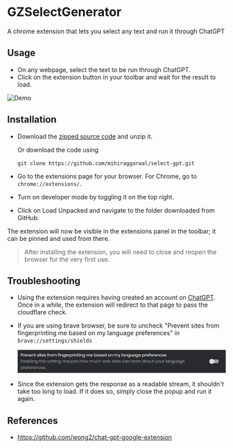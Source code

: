 # GZSelectGenerator

A chrome extension that lets you select any text and run it through ChatGPT

## Usage

- On any webpage, select the text to be run through ChatGPT.
- Click on the extension button in your toolbar and wait for the result to load.

![Demo](./assets/gifs/demo.gif)

## Installation

- Download the [zipped source code](https://github.com/mihiraggarwal/select-gpt/archive/refs/heads/main.zip) and unzip it.

  Or download the code using

  ```
  git clone https://github.com/mihiraggarwal/select-gpt.git
  ```

- Go to the extensions page for your browser. For Chrome, go to `chrome://extensions/`.
- Turn on developer mode by toggling it on the top right.
- Click on Load Unpacked and navigate to the folder downloaded from GitHub.
  
The extension will now be visible in the extensions panel in the toolbar; it can be pinned and used from there.

> After installing the extension, you will need to close and reopen the browser for the very first use.

## Troubleshooting

- Using the extension requires having created an account on [ChatGPT](https://chat.openai.com). Once in a while, the extension will redirect to that page to pass the cloudflare check.
- If you are using brave browser, be sure to uncheck "Prevent sites from fingerprinting me based on my language preferences" in `brave://settings/shields`
  
  ![Brave troubleshooting](./assets/imgs/brave-troubleshooting.png)

- Since the extension gets the response as a readable stream, it shouldn't take too long to load. If it does so, simply close the popup and run it again.

## References

- <https://github.com/wong2/chat-gpt-google-extension>
